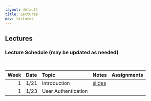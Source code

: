 ```yaml
---
layout: default
title: Lectures
nav: lectures
---
```


## Lectures

<h3 id="toc_2">Lecture Schedule (may be updated as needed)</h3>
<br>
<table>
<thead>
<tr>
<th align="right">Week</th>
<th align="left">Date</th>
<th align="left">Topic</th>
<th>Notes</th>
<th>Assignments</th>
</tr>
</thead>
<tbody>
  
<tr>
<td align="right">1</td>
<td align="left">1/21</td>
<td align="left">Introduction</td>
<td><a href="{{ site.url }}/lectures/intro.pdf">slides</a></td>
<td></td>
</tr>

<tr>
<td align="right">1</td>
<td align="left">1/23</td>
<td align="left">User Authentication</td>
<td></td>
<td></td>
</tr>

</tbody>
</table>
